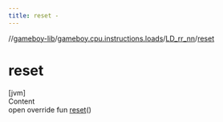 ```yaml
---
title: reset -
---
```

//[gameboy-lib](../../index.md)/[gameboy.cpu.instructions.loads](../index.md)/[LD_rr_nn](index.md)/[reset](reset.md)



# reset  
[jvm]  
Content  
open override fun [reset](reset.md)()  




